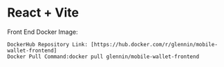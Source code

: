 # React + Vite
Front End Docker Image:

    DockerHub Repository Link: [https://hub.docker.com/r/glennin/mobile-wallet-frontend]
    Docker Pull Command:docker pull glennin/mobile-wallet-frontend 
  